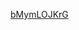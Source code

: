 [bMymLOJKrG](https://user-images.githubusercontent.com/85243693/226130292-3450b471-48c7-421a-9ecb-6aa60d79a0e9.gif)
